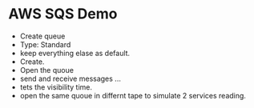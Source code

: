 # AWS SQS Demo

- Create queue
- Type: Standard
- keep everything elase as default. 
- Create.
- Open the quoue
- send and receive messages ... 
- tets the visibility time.
- open the same quoue in differnt tape to simulate 2 services reading.
